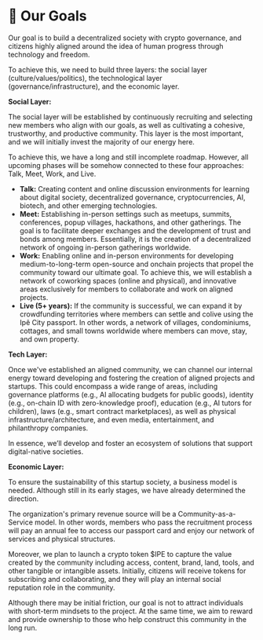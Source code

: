# 🎯 Our Goals

Our goal is to build a decentralized society with crypto governance, and citizens highly aligned around the idea of human progress through technology and freedom.

To achieve this, we need to build three layers: the social layer (culture/values/politics), the technological layer (governance/infrastructure), and the economic layer.

**Social Layer:**

The social layer will be established by continuously recruiting and selecting new members who align with our goals, as well as cultivating a cohesive, trustworthy, and productive community. This layer is the most important, and we will initially invest the majority of our energy here.

To achieve this, we have a long and still incomplete roadmap. However, all upcoming phases will be somehow connected to these four approaches: Talk, Meet, Work, and Live.

* **Talk:** Creating content and online discussion environments for learning about digital society, decentralized governance, cryptocurrencies, AI, biotech, and other emerging technologies.
* **Meet:** Establishing in-person settings such as meetups, summits, conferences, popup villages, hackathons, and other gatherings. The goal is to facilitate deeper exchanges and the development of trust and bonds among members. Essentially, it is the creation of a decentralized network of ongoing in-person gatherings worldwide.
* **Work:** Enabling online and in-person environments for developing medium-to-long-term open-source and onchain projects that propel the community toward our ultimate goal. To achieve this, we will establish a network of coworking spaces (online and physical), and innovative areas exclusively for members to collaborate and work on aligned projects.
* **Live (5+ years):** If the community is successful, we can expand it by crowdfunding territories where members can settle and colive using the Ipê City passport. In other words, a network of villages, condominiums, cottages, and small towns worldwide where members can move, stay, and own property.

**Tech Layer:**

Once we've established an aligned community, we can channel our internal energy toward developing and fostering the creation of aligned projects and startups. This could encompass a wide range of areas, including governance platforms (e.g., AI allocating budgets for public goods), identity (e.g., on-chain ID with zero-knowledge proof), education (e.g., AI tutors for children), laws (e.g., smart contract marketplaces), as well as physical infrastructure/architecture, and even media, entertainment, and philanthropy companies.

In essence, we’ll develop and foster an ecosystem of solutions that support digital-native societies.

**Economic Layer:**

To ensure the sustainability of this startup society, a business model is needed. Although still in its early stages, we have already determined the direction.

The organization's primary revenue source will be a Community-as-a-Service model. In other words, members who pass the recruitment process will pay an annual fee to access our passport card and enjoy our network of services and physical structures.

Moreover, we plan to launch a crypto token $IPE to capture the value created by the community including access, content, brand, land, tools, and other tangible or intangible assets. Initially, citizens will receive tokens for subscribing and collaborating, and they will play an internal social reputation role in the community.

Although there may be initial friction, our goal is not to attract individuals with short-term mindsets to the project. At the same time, we aim to reward and provide ownership to those who help construct this community in the long run.
